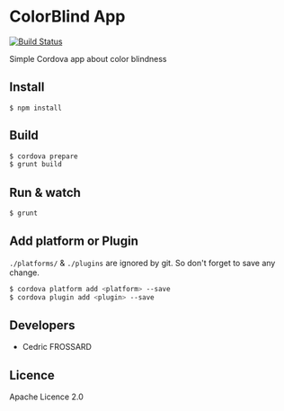 ColorBlind App
===============

[![Build Status](https://travis-ci.org/healthonnet/ColorBlind-App.svg?branch=master)](https://travis-ci.org/healthonnet/ColorBlind-App)

Simple Cordova app about color blindness

Install
-------

```
$ npm install
```

Build
-----

```bash
$ cordova prepare
$ grunt build
```

Run & watch
-----------

```bash
$ grunt
```

Add platform or Plugin
----------------------

`./platforms/` & `./plugins` are ignored by git. So don't forget to save any change.

```bash
$ cordova platform add <platform> --save
$ cordova plugin add <plugin> --save
```


Developers
-----------

 - Cedric FROSSARD

Licence
-------
Apache Licence 2.0
